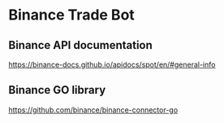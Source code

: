 # Binance Trade Bot

## Binance API documentation
https://binance-docs.github.io/apidocs/spot/en/#general-info

## Binance GO library
https://github.com/binance/binance-connector-go

